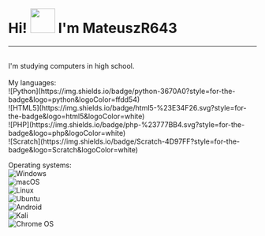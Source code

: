 <h1>Hi! <img src="https://octodex.github.com/images/octonaut.jpg" width="50"> I'm MateuszR643</h1>
<hr>
<br>
I'm studying computers in high school.
<br>
<br>
My languages:
<br>
![Python](https://img.shields.io/badge/python-3670A0?style=for-the-badge&logo=python&logoColor=ffdd54)
<br>
![HTML5](https://img.shields.io/badge/html5-%23E34F26.svg?style=for-the-badge&logo=html5&logoColor=white)
<br>
![PHP](https://img.shields.io/badge/php-%23777BB4.svg?style=for-the-badge&logo=php&logoColor=white)
<br>
![Scratch](https://img.shields.io/badge/Scratch-4D97FF?style=for-the-badge&logo=Scratch&logoColor=white)

Operating systems:
<br>
![Windows](https://img.shields.io/badge/Windows-0078D6?style=for-the-badge&logo=windows&logoColor=white)
<br>
![macOS](https://img.shields.io/badge/mac%20os-000000?style=for-the-badge&logo=macos&logoColor=F0F0F0)
<br>
![Linux](https://img.shields.io/badge/Linux-FCC624?style=for-the-badge&logo=linux&logoColor=black)
<br>
![Ubuntu](https://img.shields.io/badge/Ubuntu-E95420?style=for-the-badge&logo=ubuntu&logoColor=white)
<br>
![Android](https://img.shields.io/badge/Android-3DDC84?style=for-the-badge&logo=android&logoColor=white)
<br>
![Kali](https://img.shields.io/badge/Kali-268BEE?style=for-the-badge&logo=kalilinux&logoColor=white)
<br>
![Chrome OS](https://img.shields.io/badge/chrome%20os-3d89fc?style=for-the-badge&logo=google%20chrome&logoColor=white)
<br>
